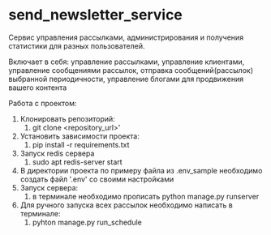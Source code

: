 # send_newsletter_service

Сервис управления рассылками, администрирования и получения статистики для разных пользователей.

Включает в себя: управление рассылками, управление клиентами, управление сообщениями рассылок, отправка сообщений(рассылок) выбранной периодичности, управление блогами для продвижения вашего контента

Работа с проектом:
1) Клонировать репозиторий:
    1) git clone <repository_url>'
2) Установить зависимости проекта:
    1) pip install -r requirements.txt
3) Запуск redis сервера
   1) sudo apt redis-server start
4) В директории проекта по примеру файла из .env_sample необходимо создать файл '.env' со своими настройками 
5) Запуск сервера:
   1) в терминале необходимо прописать python manage.py runserver
6) Для ручного запуска всех рассылок необходимо написать в терминале:
   1) pyhton manage.py run_schedule
